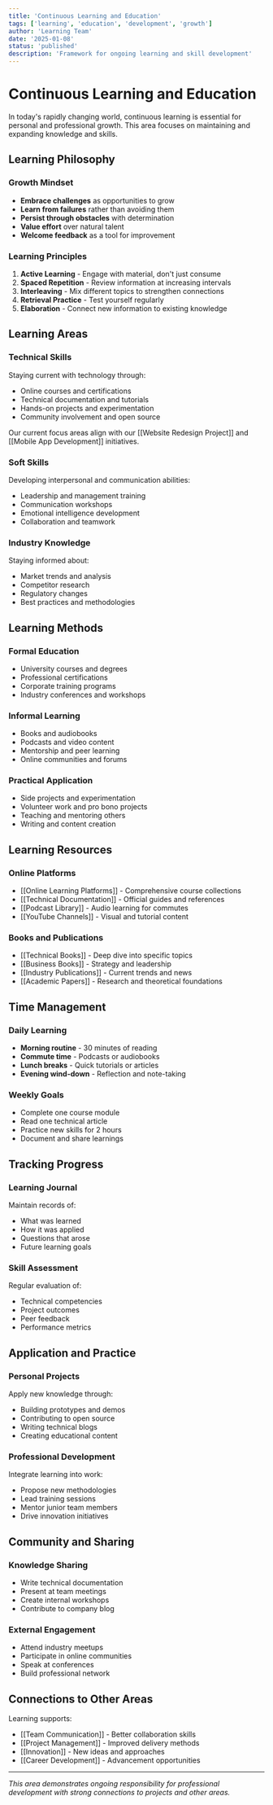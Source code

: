 ```yaml
---
title: 'Continuous Learning and Education'
tags: ['learning', 'education', 'development', 'growth']
author: 'Learning Team'
date: '2025-01-08'
status: 'published'
description: 'Framework for ongoing learning and skill development'
---
```


# Continuous Learning and Education

In today's rapidly changing world, continuous learning is essential for personal and professional growth. This area focuses on maintaining and expanding knowledge and skills.

## Learning Philosophy

### Growth Mindset

- **Embrace challenges** as opportunities to grow
- **Learn from failures** rather than avoiding them
- **Persist through obstacles** with determination
- **Value effort** over natural talent
- **Welcome feedback** as a tool for improvement

### Learning Principles

1. **Active Learning** - Engage with material, don't just consume
2. **Spaced Repetition** - Review information at increasing intervals
3. **Interleaving** - Mix different topics to strengthen connections
4. **Retrieval Practice** - Test yourself regularly
5. **Elaboration** - Connect new information to existing knowledge

## Learning Areas

### Technical Skills

Staying current with technology through:

- Online courses and certifications
- Technical documentation and tutorials
- Hands-on projects and experimentation
- Community involvement and open source

Our current focus areas align with our [[Website Redesign Project]] and [[Mobile App Development]] initiatives.

### Soft Skills

Developing interpersonal and communication abilities:

- Leadership and management training
- Communication workshops
- Emotional intelligence development
- Collaboration and teamwork

### Industry Knowledge

Staying informed about:

- Market trends and analysis
- Competitor research
- Regulatory changes
- Best practices and methodologies

## Learning Methods

### Formal Education

- University courses and degrees
- Professional certifications
- Corporate training programs
- Industry conferences and workshops

### Informal Learning

- Books and audiobooks
- Podcasts and video content
- Mentorship and peer learning
- Online communities and forums

### Practical Application

- Side projects and experimentation
- Volunteer work and pro bono projects
- Teaching and mentoring others
- Writing and content creation

## Learning Resources

### Online Platforms

- [[Online Learning Platforms]] - Comprehensive course collections
- [[Technical Documentation]] - Official guides and references
- [[Podcast Library]] - Audio learning for commutes
- [[YouTube Channels]] - Visual and tutorial content

### Books and Publications

- [[Technical Books]] - Deep dive into specific topics
- [[Business Books]] - Strategy and leadership
- [[Industry Publications]] - Current trends and news
- [[Academic Papers]] - Research and theoretical foundations

## Time Management

### Daily Learning

- **Morning routine** - 30 minutes of reading
- **Commute time** - Podcasts or audiobooks
- **Lunch breaks** - Quick tutorials or articles
- **Evening wind-down** - Reflection and note-taking

### Weekly Goals

- Complete one course module
- Read one technical article
- Practice new skills for 2 hours
- Document and share learnings

## Tracking Progress

### Learning Journal

Maintain records of:

- What was learned
- How it was applied
- Questions that arose
- Future learning goals

### Skill Assessment

Regular evaluation of:

- Technical competencies
- Project outcomes
- Peer feedback
- Performance metrics

## Application and Practice

### Personal Projects

Apply new knowledge through:

- Building prototypes and demos
- Contributing to open source
- Writing technical blogs
- Creating educational content

### Professional Development

Integrate learning into work:

- Propose new methodologies
- Lead training sessions
- Mentor junior team members
- Drive innovation initiatives

## Community and Sharing

### Knowledge Sharing

- Write technical documentation
- Present at team meetings
- Create internal workshops
- Contribute to company blog

### External Engagement

- Attend industry meetups
- Participate in online communities
- Speak at conferences
- Build professional network

## Connections to Other Areas

Learning supports:

- [[Team Communication]] - Better collaboration skills
- [[Project Management]] - Improved delivery methods
- [[Innovation]] - New ideas and approaches
- [[Career Development]] - Advancement opportunities

---

_This area demonstrates ongoing responsibility for professional development with strong connections to projects and other areas._
